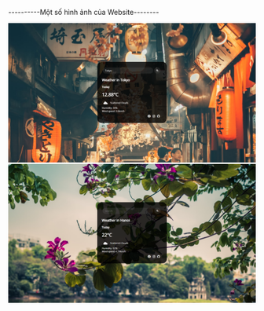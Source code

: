 ----------Một số hình ảnh của Website--------


![-website](./ntitled.png)
![-website](./Untitled.png)
